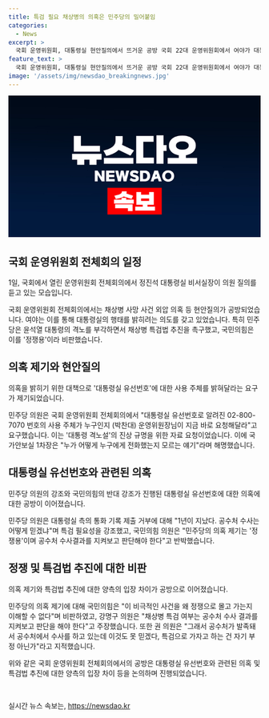 ```yaml
---
title: 특검 필요 채상병의 의혹은 민주당의 밀어붙임
categories:
  - News
excerpt: >
  국회 운영위원회, 대통령실 현안질의에서 뜨거운 공방 국회 22대 운영위원회에서 여야가 대통령실 현안질의로 대적의견을 나타내며 공방을 벌였다. 민주당은 윤석열 대통령의 의혹을 부각시키고 특검법 추진에 집중하고, 국민의힘은 이를 정쟁용이라 비판하며 수사결과를 기다리라고 주장했다. 이에 각 정당 의원들은 대통령실 유선번호와 관련한 의혹 등을 놓고 격론을 벌였고, 이에 대한 여야 의견도 엇갈린 채 진행됐다.
feature_text: >
  국회 운영위원회, 대통령실 현안질의에서 뜨거운 공방 국회 22대 운영위원회에서 여야가 대통령실 현안질의로 대적의견을 나타내며 공방을 벌였다. 민주당은 윤석열 대통령의 의혹을 부각시키고 특검법 추진에 집중하고, 국민의힘은 이를 정쟁용이라 비판하며 수사결과를 기다리라고 주장했다. 이에 각 정당 의원들은 대통령실 유선번호와 관련한 의혹 등을 놓고 격론을 벌였고, 이에 대한 여야 의견도 엇갈린 채 진행됐다.
image: '/assets/img/newsdao_breakingnews.jpg'
---
```


<p><img src="/assets/img/newsdao_breakingnews.jpg" alt="bookingtag 속보" /></p>

<h2 data-ke-size="size26">국회 운영위원회 전체회의 일정</h2>

<p data-ke-size="size16">1일, 국회에서 열린 운영위원회 전체회의에서 정진석 대통령실 비서실장이 의원 질의를 듣고 있는 모습입니다.</p>

<p>국회 운영위원회 전체회의에서는 채상병 사망 사건 외압 의혹 등 현안질의가 공방되었습니다. 여야는 이를 통해 대통령실의 행태를 밝히려는 의도를 갖고 있었습니다. 특히 민주당은 윤석열 대통령의 격노를 부각하면서 채상병 특검법 추진을 촉구했고, 국민의힘은 이를 '정쟁용'이라 비판했습니다.</p>

<h2 data-ke-size="size26">의혹 제기와 현안질의</h2>

<p data-ke-size="size16">의혹을 밝히기 위한 대책으로 '대통령실 유선번호'에 대한 사용 주체를 밝혀달라는 요구가 제기되었습니다.</p>

<p>민주당 의원은 국회 운영위원회 전체회의에서 "대통령실 유선번호로 알려진 02-800-7070 번호의 사용 주체가 누구인지 (박찬대) 운영위원장님이 지금 바로 요청해달라"고 요구했습니다. 이는 '대통령 격노설'의 진상 규명을 위한 자료 요청이었습니다. 이에 국가안보실 1차장은 "누가 어떻게 누구에게 전화했는지 모르는 얘기"라며 해명했습니다.</p>

<h2 data-ke-size="size26">대통령실 유선번호와 관련된 의혹</h2>

<p data-ke-size="size16">민주당 의원의 강조와 국민의힘의 반대 강조가 진행된 대통령실 유선번호에 대한 의혹에 대한 공방이 이어졌습니다.</p>

<p>민주당 의원은 대통령실 측의 통화 기록 제출 거부에 대해 "1년이 지났다. 공수처 수사는 어떻게 믿겠냐"며 특검 필요성을 강조했고, 국민의힘 의원은 "민주당의 의혹 제기는 '정쟁용'이며 공수처 수사결과를 지켜보고 판단해야 한다"고 반박했습니다.</p>

<h2 data-ke-size="size26">정쟁 및 특검법 추진에 대한 비판</h2>

<p data-ke-size="size16">의혹 제기와 특검법 추진에 대한 양측의 입장 차이가 공방으로 이어졌습니다.</p>

<p>민주당의 의혹 제기에 대해 국민의힘은 "이 비극적인 사건을 왜 정쟁으로 몰고 가는지 이해할 수 없다"며 비판하였고, 강명구 의원은 "채상병 특검 여부는 공수처 수사 결과를 지켜보고 판단을 해야 한다"고 주장했습니다. 또한 권 의원은 "그래서 공수처가 발족돼서 공수처에서 수사를 하고 있는데 이것도 못 믿겠다, 특검으로 가자고 하는 건 자기 부정 아닌가"라고 지적했습니다.</p>

<p>위와 같은 국회 운영위원회 전체회의에서의 공방은 대통령실 유선번호와 관련된 의혹 및 특검법 추진에 대한 양측의 입장 차이 등을 논의하며 진행되었습니다.</p>

<p data-ke-size="size16">&nbsp;</p>
실시간 뉴스 속보는, <a href="https://newsdao.kr" rel="dofollow">https://newsdao.kr</a>


